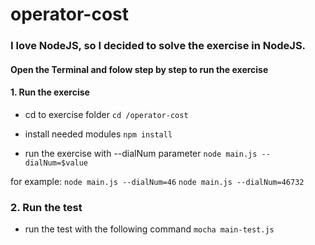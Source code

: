 # operator-cost

### I love NodeJS, so I decided to solve the exercise in NodeJS.

#### Open the Terminal and folow step by step to run the exercise

#### 1. Run the exercise
- cd to exercise folder
```cd /operator-cost```

- install needed modules
```npm install```

- run the exercise with --dialNum parameter
```node main.js --dialNum=$value```

for example:
```node main.js --dialNum=46```
```node main.js --dialNum=46732```

### 2. Run the test
- run the test with the following command
```mocha main-test.js```
